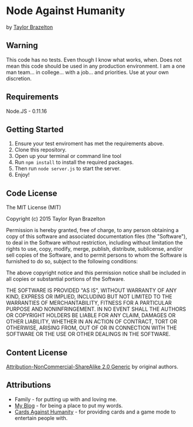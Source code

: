 # Node Against Humanity #

by [Taylor Brazelton](http://taylorbrazelton.com)

## Warning ##
This code has no tests. Even though I know what works, when. Does not mean this code should be used in any production environment. I am a one man team... in college... with a job... and priorities. Use at your own discretion. 

## Requirements ##

Node.JS - 0.11.16

## Getting Started ##

1. Ensure your test enviroment has met the requirements above.
2. Clone this repository.
3. Open up your terminal or command line tool 
4. Run `npm install` to install the required packages.
5. Then run `node server.js` to start the server.
6. Enjoy!

## Code License ##

The MIT License (MIT)

Copyright (c) 2015 Taylor Ryan Brazelton

Permission is hereby granted, free of charge, to any person obtaining a copy
of this software and associated documentation files (the "Software"), to deal
in the Software without restriction, including without limitation the rights
to use, copy, modify, merge, publish, distribute, sublicense, and/or sell
copies of the Software, and to permit persons to whom the Software is
furnished to do so, subject to the following conditions:

The above copyright notice and this permission notice shall be included in all
copies or substantial portions of the Software.

THE SOFTWARE IS PROVIDED "AS IS", WITHOUT WARRANTY OF ANY KIND, EXPRESS OR
IMPLIED, INCLUDING BUT NOT LIMITED TO THE WARRANTIES OF MERCHANTABILITY,
FITNESS FOR A PARTICULAR PURPOSE AND NONINFRINGEMENT. IN NO EVENT SHALL THE
AUTHORS OR COPYRIGHT HOLDERS BE LIABLE FOR ANY CLAIM, DAMAGES OR OTHER
LIABILITY, WHETHER IN AN ACTION OF CONTRACT, TORT OR OTHERWISE, ARISING FROM,
OUT OF OR IN CONNECTION WITH THE SOFTWARE OR THE USE OR OTHER DEALINGS IN THE
SOFTWARE.

## Content License ##

[Attribution-NonCommercial-ShareAlike 2.0 Generic](http://creativecommons.org/licenses/by-nc-sa/2.0/) by original authors.

## Attributions ##

 + Family - for putting up with and loving me.
 + [My Blog](http://taylorbrazelton.com) - for being a place to put my words.
 + [Cards Against Humanity](http://cardsagainsthumanity.com) - for providing cards and a game mode to entertain people with.
